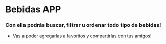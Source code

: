 # Bebidas APP

### Con ella podrás buscar, filtrar u ordenar todo tipo de bebidas!

* Vas a poder agregarlas a favoritos y compartirlas con tus amigos!